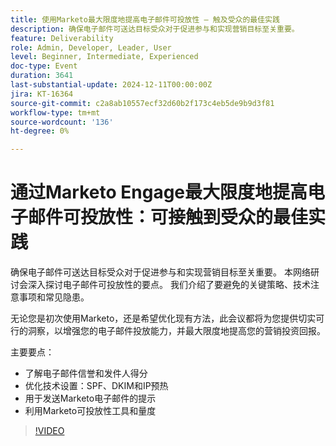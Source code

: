 ```yaml
---
title: 使用Marketo最大限度地提高电子邮件可投放性 — 触及受众的最佳实践
description: 确保电子邮件可送达目标受众对于促进参与和实现营销目标至关重要。
feature: Deliverability
role: Admin, Developer, Leader, User
level: Beginner, Intermediate, Experienced
doc-type: Event
duration: 3641
last-substantial-update: 2024-12-11T00:00:00Z
jira: KT-16364
source-git-commit: c2a8ab10557ecf32d60b2f173c4eb5de9b9d3f81
workflow-type: tm+mt
source-wordcount: '136'
ht-degree: 0%

---
```



# 通过Marketo Engage最大限度地提高电子邮件可投放性：可接触到受众的最佳实践

确保电子邮件可送达目标受众对于促进参与和实现营销目标至关重要。 本网络研讨会深入探讨电子邮件可投放性的要点。 我们介绍了要避免的关键策略、技术注意事项和常见隐患。

无论您是初次使用Marketo，还是希望优化现有方法，此会议都将为您提供切实可行的洞察，以增强您的电子邮件投放能力，并最大限度地提高您的营销投资回报。

主要要点：

- 了解电子邮件信誉和发件人得分
- 优化技术设置：SPF、DKIM和IP预热
- 用于发送Marketo电子邮件的提示
- 利用Marketo可投放性工具和量度

>[!VIDEO](https://video.tv.adobe.com/v/3435343/?learn=on&enablevpops)
